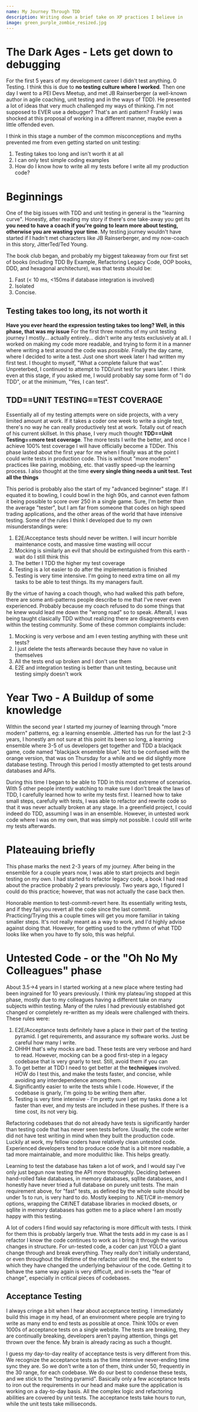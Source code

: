 ```yaml
---
name: My Journey Through TDD
description: Writing down a brief take on XP practices I believe in
image: green_purple_zombie_resized.jpg
---
```


# The Dark Ages - Lets get down to debugging

For the first 5 years of my development career I didn't test anything. 0 Testing. I think this is due to **no testing culture where I worked**.
Then one day I went to a PEI Devs Meetup, and met JB Rainserberger (a well-known author in agile coaching, unit testing and in the ways of TDD).
He presented a lot of ideas that very much challenged my ways of thinking. I'm not supposed to EVER use a debugger? That's an anti pattern?
Frankly I was shocked at this proposal of working in a different manner, maybe even a little offended even.

I think in this stage a number of the common misconceptions and myths prevented me from even getting started on unit testing:
1. Testing takes too long and isn't worth it at all
2. I can only test simple coding examples
3. How do I know how to write all my tests before I write all my production code?

# Beginnings    

One of the big issues with TDD and unit testing in general is the "learning curve". Honestly, after reading my story if there's one take-away you
get its **you need to have a coach if you're going to learn more about testing, otherwise you are wasting your time**. My testing journey wouldn't 
have started if I hadn't met characters like JB Rainserberger, and my now-coach in this story, JitterTed/Ted Young.

The book club began, and probably my biggest takeaway from our first set of books (including TDD By Example, Refactoring Legacy Code, OOP books, DDD,
and hexagonal architecture), was that tests should be:

1. Fast (< 10 ms, <150ms if database integration is involved)  
2. Isolated
3. Concise.

## Testing takes too long, its not worth it

**Have you ever heard the expression testing takes too long? Well, in this phase, that was my issue** For the first three months of my unit 
testing journey I mostly... actually entirely... didn't write any tests exclusively at all. I worked on making my code more readable, and 
trying to form it in a manner where writing a test around the code was _possible_. Finally the day came,
where I decided to write a test. Just one short week later I had written my first test. I thought to myself, "What a complete failure that was".
Unpreterbed, I continued to attempt to TDD/unit test for years later. I think even at this stage, if you asked me, I would probably say some
form of "I do TDD", or at the minimum, "Yes, I can test".

## TDD==UNIT TESTING==TEST COVERAGE

Essentially all of my testing attempts were on side projects, with a very limited amount at work. If it takes a coder one week
to write a single test, there's no way he can really productively test at work. Totally out of reach of his current skillset. In this phase, I very
much thought **TDD==Unit Testing==more test coverage**. The more tests I write the better, and once I achieve 100% test coverage I will have officially
become a TDDer. This phase lasted about the first year for me when I finally was at the point I could write tests in production code. This is without "more modern" 
practices like pairing, mobbing, etc. that vastly speed-up the learning process. I also thought at the time **every single thing needs a unit test. Test
all the things**

This period is probably also the start of my "advanced beginner" stage. If I equated it to bowling, I could bowl in the high 90s, and cannot even
fathom it being possible to score over 250 in a single game. Sure, I'm better than the average "tester", but I am far from someone that codes
on high speed trading applications, and the other areas of the world that have intensive testing. Some of the rules I think I developed due to
my own misunderstandings were:

1. E2E/Acceptance tests should never be written. I will incurr horrible maintenance costs, and massive time wasting will occur
2. Mocking is similarly an evil that should be extinguished from this earth - wait do I still think this
3. The better I TDD the higher my test coverage
4. Testing is a lot easier to do after the implementation is finished
5. Testing is very time intensive. I'm going to need extra time on all my tasks to be able to test things. Its my managers fault.

By the virtue of having a coach though, who had walked this path before, there are some anti-patterns people describe to me that I've never
even experienced. Probably because my coach refused to do some things that he knew would lead me down the "wrong road" so to speak. Afterall,
I was being taught clasically TDD without realizing there are disagreements even within the testing community. Some of these common complaints
include:

1. Mocking is very verbose and am I even testing anything with these unit tests?
2. I just delete the tests afterwards because they have no value in themselves
3. All the tests end up broken and I don't use them
4. E2E and integration testing is better than unit testing, because unit testing simply doesn't work

# Year Two - A Buildup of some knowledge  

Within the second year I started my journey of learning through "more modern" patterns, eg: a learning ensemble. Jitterted has run for the
last 2-3 years, I honestly am not sure at this point its been so long, a learning ensemble where 3-5 of us developers get together and TDD 
a blackjack game, code named "blackjack ensemble blue". Not to be confused with the orange version, that was on Thursday for a while and we
did slightly more database testing. Through this period I mostly attempted to get tests around databases and APIs.

During this time I began to be able to TDD in this most extreme of scenarios. With 5 other people intently watching to make sure I don't break
the laws of TDD, I carefully learned how to write my tests first. I learned how to take small steps, carefully with tests, I was able to
refactor and rewrite code so that it was never actually broken at any stage. In a greenfield project, I could indeed do TDD, assuming I was in
an ensemble. However, in untested work code where I was on my own, that was simply not possible. I could still write my tests afterwards.

# Plateauing briefly

This phase marks the next 2-3 years of my journey. After being in the ensemble for a couple years now, I was able to start projects and begin
testing on my own. I had started to refactor legacy code, a book I had read about the practice probably 2 years previously. Two years ago, I figured
I could do this practice; however, that was not actually the case back then.

Honorable mention to test-commit-revert here. Its essentially writing tests, and if they fail you revert all the code since
the last commit. Practicing/Trying this a couple times will get you more familiar in taking smaller steps. It's not really meant as a way to work, and
I'd highly advise against doing that. However, for getting used to the rythmn of what TDD looks like when you have to fly solo, this was
helpful.

# Untested Code - or the "Oh No My Colleagues" phase

About 3.5->4 years in I started working at a new place where testing had been ingrained for 10 years previously. I think my plateau'ing stopped
at this phase, mostly due to my colleagues having a different take on many subjects within testing. Many of the rules I had previously established
got changed or completely re-written as my ideals were challenged with theirs. These rules were:

1. E2E/Acceptance tests definitely have a place in their part of the testing pyramid. I get requirements, and assurance my software works. Just be careful how many I write.
2. OHHH that's why mocks are bad. These tests are very verbose and hard to read. However, mocking can be a good first-step in a legacy codebase
   that is very gnarly to test. Still, avoid them if you can
4. To get better at TDD I need to get better at the **techniques** involved. HOW do I test this, and make the tests faster, and concise, while avoiding any interdependence among them.
5. Significantly easier to write the tests while I code. However, if the codebase is gnarly, I'm going to be writing them after.
6. Testing is very time intensive - I'm pretty sure I get my tasks done a lot faster than ever, and my tests are included in these pushes.
   If there is a time cost, its not very big.

Refactoring codebases that do not already have tests is significantly harder than testing code that has never seen tests before. Usually,
the code writer did not have test writing in mind when they built the production code. Luckily at work, my fellow coders have relatively
clean untested code. Experienced developers tend to produce code that is a bit more readable, a tad more maintainable, and more modulithic
like. This helps greatly.

Learning to test the database has taken a lot of work, and I would say I've only just begun now testing the API more thoroughly. Deciding between
hand-rolled fake databases, in memory databases, sqllite databases, and I honestly have never tried a full database on purely unit tests.
The main requirement above, for "fast" tests, as defined by the whole suite should be under 1s to run, is very hard to do. Mostly keeping
to .NET/C# in-memory options, wrapping the C#/NET database libraries in mocked dbsets, or sqllite in memory databases has gotten me to a
place where I am mostly happy with this testing.

A lot of coders I find would say refactoring is more difficult with tests. I think for them this is probably largerly true. What the tests
add in my case is as I refactor I know the code continues to work as I bring it through the various changes in structure. For un-tested code,
a coder can just YOLO a giant change through and break everything. They really don't initially understand, or even throughout the lifetime of
the refactor until the end, the extent to which they have changed the underlying behaviour of the code. Getting it to behave the same way
again is very difficult, and in-sets the "fear of change", especially in critical pieces of codebases.

## Acceptance Testing

I always cringe a bit when I hear about acceptance testing. I immediately build this image in my head, of an environment where people are 
trying to write as many end to end tests as possible at once. Think 100s or even 1000s of acceptance tests on a single website. The tests are
breaking, they are continually breaking, developers aren't paying attention, things get thrown over the fence. My brain is already racing
as such a thought.

I guess my day-to-day reality of acceptance tests is very different from this. We recognize the acceptance tests as the time intensive
never-ending time sync they are. So we don't write a ton of them, think under 50, frequently in the 30 range, for each codebase. We do our
best to condense these tests, and we stick to the "testing pyramid". Basically only a few acceptance tests to iron out the requirements in
our head and make sure the application is working on a day-to-day basis. All the complex logic and refactoring abilities are covered by
unit tests. The acceptance tests take hours to run, while the unit tests take milliseconds.


